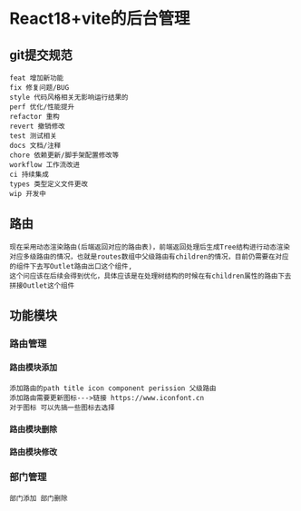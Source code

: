 # React18+vite的后台管理

## git提交规范
    feat 增加新功能
    fix 修复问题/BUG
    style 代码风格相关无影响运行结果的
    perf 优化/性能提升
    refactor 重构
    revert 撤销修改
    test 测试相关
    docs 文档/注释
    chore 依赖更新/脚手架配置修改等
    workflow 工作流改进
    ci 持续集成
    types 类型定义文件更改
    wip 开发中


## 路由
    现在采用动态渲染路由(后端返回对应的路由表)，前端返回处理后生成Tree结构进行动态渲染
    对应多级路由的情况，也就是routes数组中父级路由有children的情况，目前仍需要在对应的组件下去写Outlet路由出口这个组件,
    这个问应该在后续会得到优化，具体应该是在处理树结构的时候在有children属性的路由下去拼接Outlet这个组件
    

## 功能模块
### 路由管理
#### 路由模块添加
    添加路由的path title icon component perission 父级路由
    添加路由需要更新图标--->链接 https://www.iconfont.cn
    对于图标 可以先搞一些图标去选择
#### 路由模块删除
#### 路由模块修改

### 部门管理
    部门添加 部门删除


    
